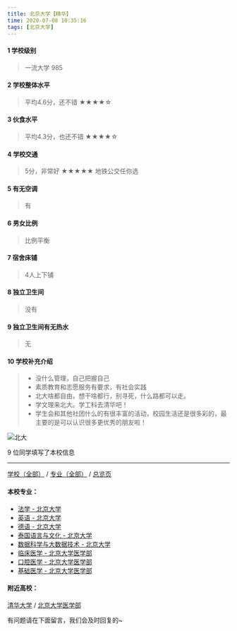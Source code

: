 ```yaml
---
title: 北京大学【精华】
time: 2020-07-08 10:35:16
tags: [北京大学]
---
```

#### 1 学校级别
> 一流大学 985


#### 2 学校整体水平
> 平均4.6分，还不错
★★★★☆



#### 3 伙食水平
>  平均4.3分，也还不错
★★★★☆



#### 4 学校交通
> 5分，非常好
★★★★★
地铁公交任你选


#### 5 有无空调
> 有


#### 6 男女比例
> 比例平衡


#### 7 宿舍床铺
> 4人上下铺
 

#### 8 独立卫生间
> 没有


#### 9 独立卫生间有无热水
> 无


#### 10 学校补充介绍
> - 没什么管理，自己把握自己
  
> - 素质教育和志愿服务有要求，有社会实践
  
> - 北大啥都自由，想干啥都行，别寻死，什么路都可以走。
  
> - 学文理来北大。学工科去清华吧！
  
> - 学生会和其他社团什么的有很丰富的活动，校园生活还是很多彩的，最主要的是可以认识很多更优秀的朋友啦！


![北大](http://upload-images.jianshu.io/upload_images/6510336-e3bfb65670880412.jpg?imageMogr2/auto-orient/strip%7CimageView2/2/w/1240)

9 位同学填写了本校信息
***
[学校（全部）](https://univgo.github.io/2020/07/08/3efa6bcca419) / [专业（全部）](https://univgo.github.io/2020/07/08/2d4c6d3552c2) / [总览页](https://univgo.github.io/2020/07/08/445daeb4fa00)
#### 本校专业：
- [法学 - 北京大学](https://univgo.github.io/2020/07/08/67bf7fc84283)
- [英语 - 北京大学](https://univgo.github.io/2020/07/08/0fbdd57bb5ff)
- [德语 - 北京大学](https://univgo.github.io/2020/07/08/8156427c0203)
- [泰国语言与文化 - 北京大学]( https://univgo.github.io/2020/07/08/5f7866d1dab8 )
- [数据科学与大数据技术 - 北京大学](https://univgo.github.io/2020/07/08/fb4a3d978b23)
- [临床医学 - 北京大学医学部](https://univgo.github.io/2020/07/08/临床医学%20-%20北京大学医学部)
- [口腔医学 - 北京大学医学部](https://univgo.github.io/2020/07/08/口腔医学%20-%20北京大学医学部)
- [基础医学 - 北京大学医学部](https://univgo.github.io/2020/07/08/基础医学%20-%20北京大学医学部)


#### 附近高校：
[清华大学](https://univgo.github.io/2020/07/08/清华大学) / [北京大学医学部](https://univgo.github.io/2020/07/08/北京大学医学部) 



有问题请在下面留言，我们会及时回复的~
